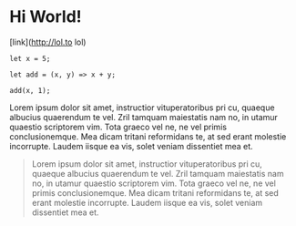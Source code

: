 # Hi World!

[link](http://lol.to lol)

```
let x = 5;

let add = (x, y) => x + y;

add(x, 1);
```

Lorem ipsum dolor sit amet, instructior vituperatoribus pri cu, quaeque
albucius quaerendum te vel. Zril tamquam maiestatis nam no, in utamur quaestio
scriptorem vim. Tota graeco vel ne, ne vel primis conclusionemque. Mea dicam
tritani reformidans te, at sed erant molestie incorrupte. Laudem iisque ea vis,
solet veniam dissentiet mea et.

> Lorem ipsum dolor sit amet, instructior vituperatoribus pri cu, quaeque
albucius quaerendum te vel. Zril tamquam maiestatis nam no, in utamur quaestio
scriptorem vim. Tota graeco vel ne, ne vel primis conclusionemque. Mea dicam
tritani reformidans te, at sed erant molestie incorrupte. Laudem iisque ea vis,
solet veniam dissentiet mea et.